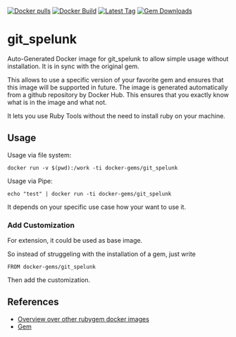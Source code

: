 [![Docker pulls](https://img.shields.io/docker/pulls/rubygem/git_spelunk.svg)](https://hub.docker.com/r/rubygem/git_spelunk/)
[![Docker Build](https://img.shields.io/docker/automated/rubygem/git_spelunk.svg)](https://hub.docker.com/r/rubygem/git_spelunk/)
[![Latest Tag](https://img.shields.io/github/tag/docker-rubygem/git_spelunk.svg)](https://hub.docker.com/r/rubygem/git_spelunk/)
[![Gem Downloads](https://img.shields.io/gem/dt/git_spelunk.svg)](https://rubygems.org/gems/git_spelunk/)
# git_spelunk

Auto-Generated Docker image for git_spelunk to allow simple usage without installation.
It is in sync with the original gem.

This allows to use a specific version of your favorite gem and ensures that this image will be supported in future.
The image is generated automatically from a github repository by Docker Hub.
This ensures that you exactly know what is in the image and what not.

It lets you use Ruby Tools without the need to install ruby on your machine.

## Usage

Usage via file system:

`docker run -v $(pwd):/work -ti docker-gems/git_spelunk`

Usage via Pipe:

`echo "test" | docker run -ti docker-gems/git_spelunk`

It depends on your specific use case how your want to use it.

### Add Customization

For extension, it could be used as base image.

So instead of struggeling with the installation of a gem, just write

`FROM docker-gems/git_spelunk`

Then add the customization.

## References

 - [Overview over other rubygem docker images](https://github.com/thinkbot/docker-rubygem)
 - [Gem](https://rubygems.org/gems/git_spelunk/)
